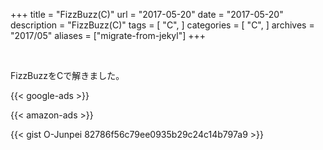 +++
title = "FizzBuzz(C)"
url = "2017-05-20"
date = "2017-05-20"
description = "FizzBuzz(C)"
tags = [
    "C",
]
categories = [
    "C",
]
archives = "2017/05"
aliases = ["migrate-from-jekyl"]
+++

<br>

FizzBuzzをCで解きました。

<!-- Google Ads -->
{{< google-ads >}}

<!-- Amazon Ads -->
{{< amazon-ads >}}

{{< gist O-Junpei 82786f56c79ee0935b29c24c14b797a9 >}}
